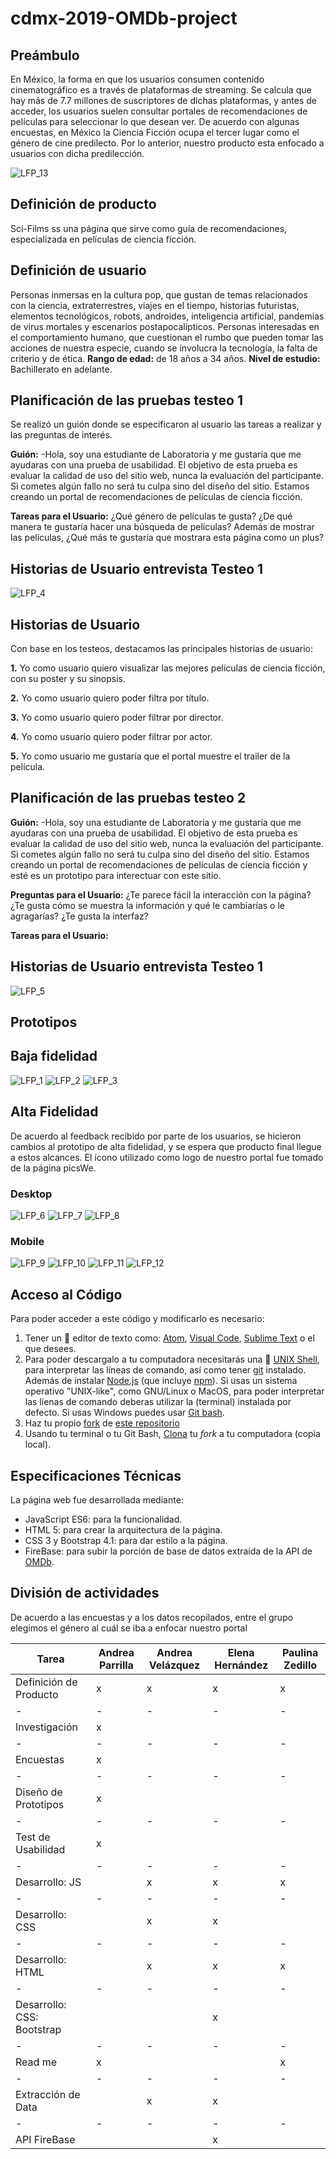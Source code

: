 # cdmx-2019-OMDb-project
## Preámbulo
En México, la forma en que los usuarios consumen contenido cinematográfico es a través de plataformas de streaming. Se calcula que hay más de 7.7 millones de suscriptores de dichas plataformas, y antes de acceder, los usuarios suelen consultar portales de recomendaciones de películas para seleccionar lo que desean ver. De acuerdo con algunas encuestas, en México la Ciencia Ficción ocupa el tercer lugar como el género de cine predilecto. Por lo anterior, nuestro producto esta enfocado a usuarios con dicha predilección.

![LFP_13](https://github.com/Andrea0611/cdmx-2019-OMDb-project/blob/master/src/images/encuestas.jpg)

## Definición de producto
Sci-Films ss una página que sirve como guía de recomendaciones, especializada en películas de ciencia ficción.

## Definición de usuario
Personas inmersas en la cultura pop, que gustan de temas relacionados con la ciencia, extraterrestres, viajes en el tiempo, historias futuristas, elementos tecnológicos, robots, androides, inteligencia artificial, pandemias de virus mortales y escenarios postapocalípticos. 
Personas interesadas en el comportamiento humano, que cuestionan el rumbo que pueden tomar las acciones de nuestra especie, cuando se involucra la tecnología, la falta de criterio y de ética.
**Rango de edad:** de 18 años a 34 años.
**Nivel de estudio:** Bachillerato en adelante.

## Planificación de las pruebas testeo 1
Se realizó un guión donde se especificaron al usuario las tareas a realizar y las preguntas de interés.

**Guión:** 
-Hola, soy una estudiante de Laboratoria y me gustaría que me ayudaras con una prueba de usabilidad. El objetivo de esta prueba es evaluar la calidad de uso del sitio web, nunca la evaluación del participante. Si cometes algún fallo no será tu culpa sino del diseño del sitio. Estamos creando un portal de recomendaciones de películas de ciencia ficción. 

**Tareas para el Usuario:**
¿Qué género de películas te gusta?
¿De qué manera te gustaría hacer una búsqueda de películas?
Además de mostrar las películas, ¿Qué más te gustaría que mostrara esta página como un plus?

## Historias de Usuario entrevista Testeo 1
![LFP_4](https://github.com/Andrea0611/cdmx-2019-OMDb-project/blob/master/src/images/entrevistas1.jpg)

## Historias de Usuario
Con base en los testeos, destacamos las principales historias de usuario:

**1.** Yo como usuario quiero visualizar las mejores películas de ciencia ficción, con su poster y su sinopsis.

**2.** Yo como usuario quiero poder filtra por título.

**3.** Yo como usuario quiero poder filtrar por director.

**4.** Yo como usuario quiero poder filtrar por actor.

**5.** Yo como usuario me gustaría que el portal muestre el trailer de la película.

## Planificación de las pruebas testeo 2
**Guión:** 
-Hola, soy una estudiante de Laboratoria y me gustaría que me ayudaras con una prueba de usabilidad. El objetivo de esta prueba es evaluar la calidad de uso del sitio web, nunca la evaluación del participante. Si cometes algún fallo no será tu culpa sino del diseño del sitio. Estamos creando un portal de recomendaciones de películas de ciencia ficción y esté es un prototipo para interectuar con este sitio.

**Preguntas para el Usuario:**
¿Te parece fácil la interacción con la página?
¿Te gusta cómo se muestra la información y qué le cambiarías o le agragarías?
¿Te gusta la interfaz?

**Tareas para el Usuario:**
## Historias de Usuario entrevista Testeo 1
![LFP_5](https://github.com/Andrea0611/cdmx-2019-OMDb-project/blob/master/src/images/entrevistas%202.jpg)

## Prototipos 

## Baja fidelidad
![LFP_1](https://github.com/Andrea0611/cdmx-2019-OMDb-project/blob/rama-andreaparrilla/src/images/prototipoBaja1.jpg)
![LFP_2](https://github.com/Andrea0611/cdmx-2019-OMDb-project/blob/rama-andreaparrilla/src/images/prototipoBaja2.jpg)
![LFP_3](https://github.com/Andrea0611/cdmx-2019-OMDb-project/blob/rama-andreaparrilla/src/images/prototipoBaja3.jpg)

## Alta Fidelidad
De acuerdo al feedback recibido por parte de los usuarios, se hicieron cambios al prototipo de alta fidelidad, y se espera que producto final llegue a estos alcances. El ícono utilizado como logo de nuestro portal fue tomado de la página picsWe.

### Desktop
![LFP_6](https://github.com/Andrea0611/cdmx-2019-OMDb-project/blob/master/src/images/PrototipoAlta/Desktop1.jpg)
![LFP_7](https://github.com/Andrea0611/cdmx-2019-OMDb-project/blob/master/src/images/PrototipoAlta/Desktop2.jpg)
![LFP_8](https://github.com/Andrea0611/cdmx-2019-OMDb-project/blob/master/src/images/PrototipoAlta/Desktop3.jpg)

### Mobile
![LFP_9](https://github.com/Andrea0611/cdmx-2019-OMDb-project/blob/master/src/images/PrototipoAlta/Mobile1.jpg)
![LFP_10](https://github.com/Andrea0611/cdmx-2019-OMDb-project/blob/master/src/images/PrototipoAlta/Mobile2.jpg)
![LFP_11](https://github.com/Andrea0611/cdmx-2019-OMDb-project/blob/master/src/images/PrototipoAlta/Mobile3.jpg)
![LFP_12](https://github.com/Andrea0611/cdmx-2019-OMDb-project/blob/master/src/images/PrototipoAlta/Mobile4.jpg)

## Acceso al Código
Para poder acceder a este código y modificarlo es necesario:

1. Tener un :pencil: editor de texto como: [Atom](https://atom.io/), [Visual Code](https://code.visualstudio.com/), [Sublime Text](https://www.sublimetext.com) o el que desees.
2. Para poder descargalo a tu computadora necesitarás una :shell:
   [UNIX Shell](https://github.com/Laboratoria/curricula-js/tree/v2.x/topics/shell), para interpretar las líneas de comando, así como tener [git](https://github.com/Laboratoria/curricula-js/tree/v2.x/topics/scm/01-git)
   instalado. Además de instalar [Node.js](https://nodejs.org/) (que
   incluye [npm](https://docs.npmjs.com/)). Si usas un sistema operativo "UNIX-like", como GNU/Linux o MacOS, para poder interpretar las líenas de comando deberas utilizar la (terminal) instalada por defecto.
   Si usas Windows puedes usar [Git bash](https://git-scm.com/download/win).
3. Haz tu propio [fork](https://help.github.com/articles/fork-a-repo/)
   de [ este repositorio](https://github.com/Pau-za/cdmx-2019-OMDb-project) 
4. Usando tu terminal o tu Git Bash, [Clona](https://help.github.com/articles/cloning-a-repository/)
   tu _fork_ a tu computadora (copia local).


## Especificaciones Técnicas
La página web fue desarrollada mediante:
- JavaScript ES6: para la funcionalidad.
- HTML 5: para crear la arquitectura de la página.
- CSS 3 y Bootstrap 4.1: para dar estilo a la página.
- FireBase: para subir la porción de base de datos extraída de la API de [OMDb](http://www.omdbapi.com/).

## División de actividades
De acuerdo a las encuestas y a los datos recopilados, entre el grupo elegimos el género al cuál se iba a enfocar nuestro portal

| Tarea | Andrea Parrilla | Andrea Velázquez | Elena Hernández | Paulina Zedillo |
| - | - | - | - | - |
| Definición de Producto | x | x | x | x |
| - | - | - | - | - |
| Investigación | x |   |   |   |
| - | - | - | - | - |
| Encuestas | x |   |   |   |
| - | - | - | - | - |
| Diseño de Prototipos | x |   |   |   |
| - | - | - | - | - |
| Test de Usabilidad | x |   |   |   |
| - | - | - | - | - |
| Desarrollo: JS |   | x | x | x |
| - | - | - | - | - |
| Desarrollo: CSS |   | x | x |   |
| - | - | - | - | - |
| Desarrollo: HTML |   | x | x | x |
| - | - | - | - | - |
| Desarrollo: CSS: Bootstrap |   |   | x |   |
| - | - | - | - | - |
| Read me | x |   |   | x |
| - | - | - | - | - |
| Extracción de Data |   | x | x |   |
| - | - | - | - | - |
| API FireBase |   |   | x |   |

